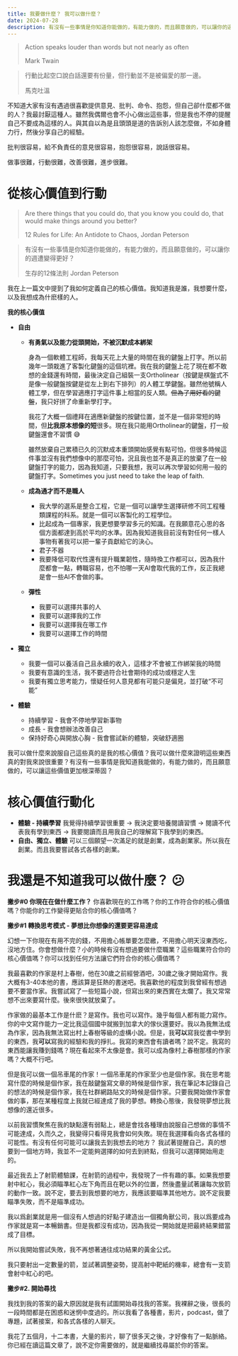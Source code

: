 ```yaml
---
title: 我要做什麼？ 我可以做什麼？
date: 2024-07-28
description: 有沒有一些事情是你知道你能做的，有能力做的，而且願意做的，可以讓你的週遭變得更好？
---
```


> Action speaks louder than words but not nearly as often
>
> Mark Twain

> 行動比起空口說白話還要有份量，但行動並不是被偏愛的那一邊。
>
> 馬克吐溫

不知道大家有沒有遇過很喜歡提供意見、批判、命令、抱怨，但自己卻什麼都不做的人？我最討厭這種人。雖然我偶爾也會不小心做出這些事，但是我也不停的提醒自己不要成為這樣的人。與其自以為是且頭頭是道的告訴別人該怎麼做，不如身體力行，然後分享自己的經驗。

批判很容易，給不負責任的意見很容易，抱怨很容易，說話很容易。

做事很難，行動很難，改善很難，進步很難。

# 從核心價值到行動

> Are there things that you could do, that you know you could do, that would make things around you better?
>
> 12 Rules for Life: An Antidote to Chaos, Jordan Peterson

> 有沒有一些事情是你知道你能做的，有能力做的，而且願意做的，可以讓你的週遭變得更好？
>
> 生存的12條法則 Jordan Peterson

我在上一篇文中提到了我如何定義自己的核心價值。我知道我是誰，我想要什麼，以及我想成為什麽樣的人。

**我的核心價值**

- **自由**

  - **有勇氣以及能力從頭開始，不被沉默成本綁架**

    身為一個軟體工程師，我每天花上大量的時間在我的鍵盤上打字。所以前幾年一頭栽進了客製化鍵盤的這個坑裡。我在我的鍵盤上花了現在都不敢想的金錢還有時間，最後決定自己組裝一支Ortholinear（按鍵是棋盤式不是像一般鍵盤按鍵是從左上到右下排列）的人體工學鍵盤。雖然他號稱人體工學，但在學習適應打字這件事上相當的反人類。~~但為了用好看的鍵盤~~，我只好拼了命重新學打字。

    我花了大概一個禮拜在適應新鍵盤的按鍵位置，並不是一個非常短的時間，但**比我原本想像的短**很多。現在我只能用Ortholinear的鍵盤，打一般鍵盤還會不習慣 😅

    雖然放棄自己累積已久的沉默成本重頭開始感覺有點可怕，但很多時候這件事並沒有我們想像中的那麼可怕，況且我也並不是真正的放棄了在一般鍵盤打字的能力，因為我知道，只要我想，我可以再次學習如何用一般的鍵盤打字。Sometimes you just need to take the leap of faith.

  - **成為通才而不是職人**
    - 我大學的選系是整合工程，它是一個可以讓學生選擇研修不同工程種類課程的科系。就是一個可以客製化的工程學位。
    - 比起成為一個專家，我更想要學習多元的知識。在我願意花心思的各個方面都達到高於平均的水準。因為我知道我目前沒有對任何一樣人事物有著我可以把一輩子貢獻給它的決心。
    - 君子不器
    - 我要降低可取代性還有提升職業韌性，隨時換工作都可以，因為我什麼都會一點，轉職容易，也不怕哪一天AI會取代我的工作，反正我總是會一些AI不會做的事。
  - **彈性**
    - 我要可以選擇共事的人
    - 我要可以選擇我的工作
    - 我要可以選擇我在哪工作
    - 我要可以選擇工作的時間

- **獨立**
  - 我要一個可以養活自己且永續的收入，這樣才不會被工作綁架我的時間
  - 我要有意識的生活，我不要過符合社會期待的成功或穩定人生
  - 我要有獨立思考能力，懷疑任何人意見都有可能只是偏見，並打破“不可能”
- **體驗**
  - 持續學習 - 我會不停地學習新事物
  - 成長 - 我會想辦法改善自己
  - 保持好奇心與開放心胸 - 我會嘗試新的體驗，突破舒適圈

我可以做什麼來說服自己這些真的是我的核心價值？我可以做什麼來證明這些東西真的對我來說很重要？有沒有一些事情是我知道我能做的，有能力做的，而且願意做的，可以讓這些價值更加根深蒂固？

# 核心價值行動化

- **體驗 - 持續學習**
  我覺得持續學習很重要 → 我決定要培養閱讀習慣 → 閱讀不代表我有學到東西 → 我要閱讀而且用我自己的理解寫下我學到的東西。
- **自由、獨立、體驗**
  可以三個願望一次滿足的就是創業，成為創業家。所以我在創業。而且我要嘗試各式各樣的創業。

# 我還是不知道我可以做什麼？ 😕

**撇步#0 你現在在做什麼工作？** 你喜歡現在的工作嗎？你的工作符合你的核心價值嗎？你能你的工作變得更貼合你的核心價值嗎？

**撇步#1 轉換思考模式 - 夢想比你想像的還要更容易達成**

幻想一下你現在有用不完的錢，不用擔心帳單要怎麼繳，不用擔心明天沒東西吃，沒地方住。你會想做什麼？小的時候有沒有想過要做什麼職業？這些職業符合你的核心價值嗎？你可以找到任何方法讓它們符合你的核心價值嗎？

我最喜歡的作家是村上春樹，他在30歲之前經營酒吧，30歲之後才開始寫作。我大概有3-40本他的書，應該算是狂熱的書迷吧。我喜歡他的程度到我曾經有想過要不要當作家。我嘗試寫了一些短篇小說，但寫出來的東西實在太爛了。我又常常想不出來要寫什麼。後來很快就放棄了。

作家做的最基本工作是什麽？是寫作。我也可以寫作。幾乎每個人都有能力寫作。你的中文寫作能力一定比我這個國中就搬到加拿大的傢伙還要好。我以為我無法成為作家，因為我無法寫出村上春樹等級的虛構小說。但是，我**可以**寫我從書中學到的東西，我**可以**寫我的經驗和我的掙扎。我寫的東西會有讀者嗎？說不定。我寫的東西能讓我賺到錢嗎？現在看起來不太像是會。我可以成為像村上春樹那樣的作家嗎？大概不行吧。

但是我可以做一個吊車尾的作家！一個吊車尾的作家至少也是個作家。我在思考能寫什麼的時候是個作家，我在敲鍵盤寫文章的時候是個作家，我在筆記本記錄自己的想法的時候是個作家，我在社群網路貼文的時候是個作家。只要我開始做作家會做的事，那在某種程度上我就已經達成了我的夢想。轉換心態後，我發現夢想比我想像的還近很多。

以前我習慣聚焦在我的缺點還有弱點上，總是會找各種理由說服自己想做的事情不可能達成，久而久之，我變得只看得見我會如何失敗。現在我選擇看向各式各樣的可能性。有沒有任何可能可以讓我去到我想去的地方？ 我試著提醒自己，真的想要到一個地方時，我並不一定能夠選擇的如何去到終點，但我可以選擇開始用走的。

最近我去上了射箭體驗課，在射箭的過程中，我發現了一件有趣的事。如果我想要射中紅心，我必須瞄準紅心左下角而且在靶以外的位置，然後盡量試著讓每次放箭的動作一致。說不定，要去到我想要的地方，我應該要瞄準其他地方。說不定我要瞄準失敗，而不是瞄準成功。

我以爲創業就是用一個沒有人想過的好點子建造出一個獨角獸公司，我以爲要成為作家就是寫一本暢銷書。但是我都沒有成功，因為我從一開始就是把最終結果錯當成了目標。

所以我開始嘗試失敗，我不再想著通往成功結果的黃金公式。

我只要射出一定數量的箭，並試著調整姿勢，提高射中靶紙的機率，總會有一支箭會射中紅心的吧。

**撇步#2. 開始尋找**

我找到我的答案的最大原因就是我有試圖開始尋找我的答案。我裸辭之後，很長的一段時間都是在困惑和迷惘中度過的。所以我看了各種書，影片，podcast，做了專題，試著接案，和各式各樣的人聊天。

我花了五個月，十二本書，大量的影片，聊了很多天之後，才好像有了一點脈絡。 你已經在讀這篇文章了，說不定你需要做的，就是繼續找尋屬於你的答案。

<script lang="ts">
import PrevNext from '$lib/components/PrevNext.svelte';
const prev = {href: '/who-am-i', title: '我是誰'};
const next = null;
</script>

<PrevNext prev={prev} next={next}></PrevNext>
